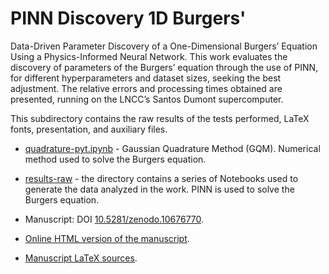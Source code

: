 # PINN Discovery 1D Burgers'

Data-Driven Parameter Discovery of a One-Dimensional Burgers’ Equation Using a Physics-Informed Neural Network. This work evaluates the discovery of parameters of the Burgers’ equation through the use of PINN, for different hyperparameters and dataset sizes, seeking the best adjustment. The relative errors and processing times obtained are presented, running on the LNCC’s Santos Dumont supercomputer.

This subdirectory contains the raw results of the tests performed, LaTeX fonts, presentation, and auxiliary files.

- [quadrature-pyt.ipynb](quadrature-pyt.ipynb) - Gaussian Quadrature Method (GQM). Numerical method used to solve the Burgers equation.

- [results-raw](results-raw) - the directory contains a series of Notebooks used to generate the data analyzed in the work. PINN is used to solve the Burgers equation.

- Manuscript: DOI [10.5281/zenodo.10676770](https://zenodo.org/doi/10.5281/zenodo.10676770).

- [Online HTML version of the manuscript](https://efurlanm.github.io/425).

- [Manuscript LaTeX sources](manuscript).
